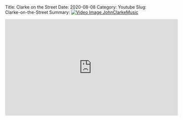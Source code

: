 Title: Clarke on the Street
Date: 2020-08-08
Category: Youtube
Slug: Clarke-on-the-Street
Summary: <a href="/Clarke-on-the-Street.html/"><img src="https://i.ytimg.com/vi/pMhvmjJcPHY/hqdefault.jpg" alt="Video Image JohnClarkeMusic"></a>

<iframe width="560" height="315" src="https://www.youtube.com/embed/pMhvmjJcPHY" title="YouTube video player" frameborder="0" allow="accelerometer; autoplay; clipboard-write; encrypted-media; gyroscope; picture-in-picture" allowfullscreen></iframe>

